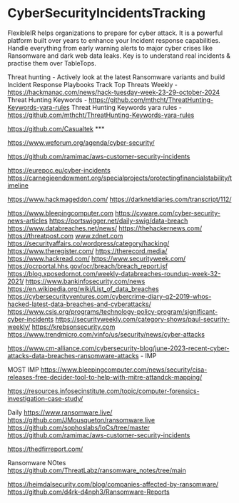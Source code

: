 # CyberSecurityIncidentsTracking
FlexibleIR helps organizations to prepare for cyber attack. It is a powerful platform built over years to enhance your Incident response capabilities. Handle everything from early warning alerts to major cyber crises like Ransomware and dark web data leaks. Key is to understand real incidents &amp; practise them over TableTops. 

Threat hunting - Actively look at the latest Ransomware variants and build Incident Response Playbooks
Track Top Threats Weekly - https://hackmanac.com/news/hack-tuesday-week-23-29-october-2024
Threat Hunting Keywords - https://github.com/mthcht/ThreatHunting-Keywords-yara-rules
Threat Hunting Keywords yara rules - https://github.com/mthcht/ThreatHunting-Keywords-yara-rules

https://github.com/Casualtek ***


https://www.weforum.org/agenda/cyber-security/

https://github.com/ramimac/aws-customer-security-incidents

https://eurepoc.eu/cyber-incidents
https://carnegieendowment.org/specialprojects/protectingfinancialstability/timeline


https://www.hackmageddon.com/
https://darknetdiaries.com/transcript/112/



https://www.bleepingcomputer.com
https://cyware.com/cyber-security-news-articles
https://portswigger.net/daily-swig/data-breach
https://www.databreaches.net/news/
https://thehackernews.com/
https://threatpost.com
www.zdnet.com
https://securityaffairs.co/wordpress/category/hacking/
https://www.theregister.com/
https://therecord.media/
https://www.hackread.com/
https://www.securityweek.com/
https://ocrportal.hhs.gov/ocr/breach/breach_report.jsf
https://blog.xposedornot.com/weekly-databreaches-roundup-week-32-2021/
https://www.bankinfosecurity.com/news
https://en.wikipedia.org/wiki/List_of_data_breaches
https://cybersecurityventures.com/cybercrime-diary-q2-2019-whos-hacked-latest-data-breaches-and-cyberattacks/
https://www.csis.org/programs/technology-policy-program/significant-cyber-incidents
https://securityweekly.com/category-shows/paul-security-weekly/
https://krebsonsecurity.com
https://www.trendmicro.com/vinfo/us/security/news/cyber-attacks


https://www.cm-alliance.com/cybersecurity-blog/june-2023-recent-cyber-attacks-data-breaches-ransomware-attacks - IMP


MOST IMP
https://www.bleepingcomputer.com/news/security/cisa-releases-free-decider-tool-to-help-with-mitre-attandck-mapping/

https://resources.infosecinstitute.com/topic/computer-forensics-investigation-case-study/

Daily
https://www.ransomware.live/
https://github.com/JMousqueton/ransomware.live
https://github.com/sophoslabs/IoCs/tree/master
https://github.com/ramimac/aws-customer-security-incidents

https://thedfirreport.com/

Ransomware NOtes
https://github.com/ThreatLabz/ransomware_notes/tree/main



https://heimdalsecurity.com/blog/companies-affected-by-ransomware/
https://github.com/d4rk-d4nph3/Ransomware-Reports
